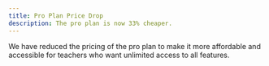 ```yaml
---
title: Pro Plan Price Drop
description: The pro plan is now 33% cheaper.
---
```


We have reduced the pricing of the pro plan to make it more affordable and accessible for teachers who want unlimited access to all features.

